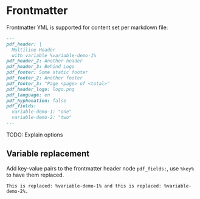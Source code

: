 
# Frontmatter

Frontmatter YML is supported for content set per markdown file:

```md
---
pdf_header: |
  Multiline Header
  with variable %variable-demo-1%
pdf_header_2: Another header
pdf_header_3: Behind Logo
pdf_footer: Some static footer
pdf_footer_2: Another footer
pdf_footer_3: "Page <page> of <total>"
pdf_header_logo: logo.png
pdf_language: en
pdf_hyphenation: false
pdf_fields:
  variable-demo-1: "one"
  variable-demo-2: "two"
---
```
TODO: Explain options

## Variable replacement

Add key-value pairs to the frontmatter header node `pdf_fields:`, use `%key%` to have them replaced.

`This is replaced: %variable-demo-1% and this is replaced: %variable-demo-2%.`


